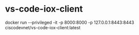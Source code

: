 # vs-code-iox-client

docker run --privileged -it -p 8000:8000 -p 127.0.0.1:8443:8443 ciscodevnet/vs-code-iox-client:latest